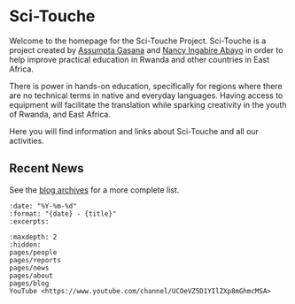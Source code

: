 # Sci-Touche

Welcome to the homepage for the Sci-Touche Project. Sci-Touche is a project created by [Assumpta Gasana](https://twitter.com/Assu_Gasana) and [Nancy Ingabire Abayo](https://twitter.com/N_IngabireAbayo) in order to help improve practical education in Rwanda and other countries in East Africa.

There is power in hands-on education, specifically for regions where there are no technical terms in native and everyday languages. Having access to equipment will facilitate the translation while sparking creativity in the youth of Rwanda, and East Africa.

Here you will find information and links about Sci-Touche and all our activities.

## Recent News

See the [blog archives](pages/blog) for a more complete list.

```{postlist}
:date: "%Y-%m-%d"
:format: "{date} - {title}"
:excerpts:
```

```{toctree}
:maxdepth: 2
:hidden:
pages/people
pages/reports
pages/news
pages/about
pages/blog
YouTube <https://www.youtube.com/channel/UCOeVZ5D1YIlZXp8mGhmcMSA>

```
